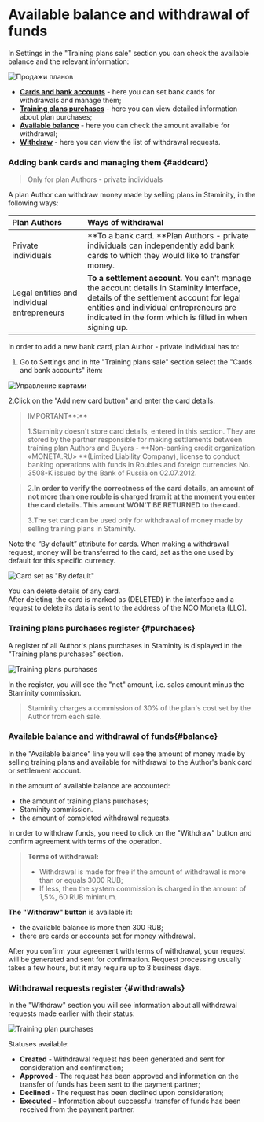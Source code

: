 # Available balance and withdrawal of funds

In Settings in the "Training plans sale" section you can check the available balance and the relevant information:

![Продажи планов](https://264710.selcdn.ru/assets/images/_new/settings/user-purchases-all.png)

* [**Cards and bank accounts**](#addcard) -  here you can set bank cards for withdrawals and manage them; 
* [**Training plans purchases**](#purchases) - here you can view detailed information about plan purchases;  
* [**Available balance**](#balance) - here you can check the amount available for withdrawal; 
* [**Withdraw**](#withdrawals) - here you can view the list of withdrawal requests.

### Adding bank cards and managing them {#addcard}

> Only for plan Authors - private individuals

A plan Author can withdraw money made by selling plans in Staminity, in the following ways:

| Plan Authors | Ways of withdrawal |
| :--- | :--- |
| Private individuals | **To a bank card. **Plan Authors - private individuals can independently add bank cards to which they would like to transfer money. |
| Legal entities and individual entrepreneurs | **To a settlement account.** You can't manage the account details in Staminity interface, details of the settlement account for legal entities and individual entrepreneurs are indicated in the form which is filled in when signing up. |

In order to add a new bank card, plan Author - private individual has to:

1. Go to Settings and in hte "Training plans sale" section select the "Cards and bank accounts" item: 

![Управление картами](https://264710.selcdn.ru/assets/images/_new/settings/user-cards.png)

2.Click on the "Add new card button" and enter the card details.

> IMPORTANT**:**
>
> 1.Staminity doesn't store card details, entered in this section. They are stored by the partner responsible for making settlements between training plan Authors and Buyers - **Non-banking credit organization «MONETA.RU» **\(Limited Liability Company\), license to conduct banking operations with funds in Roubles and foreign currencies No. 3508-K issued by the Bank of Russia on 02.07.2012.

> 2.**In order to verify the correctness of the card details, an amount of not more than one rouble is charged from it at the moment you enter the card details. This amount WON'T BE RETURNED to the card.**
>
> 3.The set card can be used only for withdrawal of money made by selling training plans in Staminity.

Note the “By default” attribute for cards. 
When making a withdrawal request, money will be transferred to the card, set as the one used by default for this specific currency. 

![Card set as "By default"](https://264710.selcdn.ru/assets/images/_new/settings/user-cards-default.png)

You can delete details of any card.  
After deleting, the card is marked as \(DELETED\) in the interface and a request to delete its data is sent to the address of the NCO Moneta \(LLC\).

### Training plans purchases register {#purchases}

A register of all Author's plans purchases in Staminity is displayed in the “Training plans purchases” section.

![Training plans purchases](https://264710.selcdn.ru/assets/images/_new/settings/user-purchases.png)

In the register, you will see the "net" amount, i.e. sales amount minus the Staminity commission.

> Staminity charges a commission of 30% of the plan's cost set by the Author from each sale.

### Available balance and withdrawal of funds{#balance}

In the "Available balance" line you will see the amount of money made by selling training plans and available for withdrawal to the Author's bank card or settlement account.

In the amount of available balance are accounted: 

* the amount of training plans purchases;
* Staminity commission.
* the amount of completed withdrawal requests.

In order to withdraw funds, you need to click on the "Withdraw" button and confirm agreement with terms of the operation.

> **Terms of withdrawal:**
>
> * Withdrawal is made for free if the amount of withdrawal is more than or equals 3000 RUB;
> *  If less, then the system commission is charged in the amount of 1,5%, 60 RUB minimum.

**The "Withdraw" button** is available if:

* the available balance is more then 300 RUB;
* there are cards or accounts set for money withdrawal.

After you confirm your agreement with terms of withdrawal, your request will be generated and sent for confirmation. Request processing usually takes a few hours, but it may require up to 3 business days.

### Withdrawal requests register {#withdrawals}

In the "Withdraw" section you will see information about all withdrawal requests made earlier with their status:

![Training plan purchases](https://264710.selcdn.ru/assets/images/_new/settings/user-withdrawals.png)

Statuses available:

* **Created** - Withdrawal request has been generated and sent for consideration and confirmation;
* **Approved** - The request has been approved and information on the transfer of funds has been sent to the payment partner; 
* **Declined** - The request has been declined upon consideration;
* **Executed** - Information about successful transfer of funds has been received from the payment partner.



